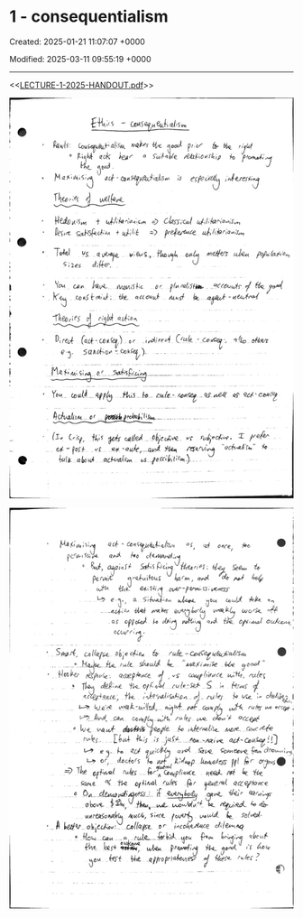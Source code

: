 # 1 - consequentialism

Created: 2025-01-21 11:07:07 +0000

Modified: 2025-03-11 09:55:19 +0000

---

<<[LECTURE-1-2025-HANDOUT.pdf](../../../media/LECTURE-1-2025-HANDOUT.pdf)>>



![](../../../media/Ethics-1---consequentialism-image1.jpeg)



![](../../../media/Ethics-1---consequentialism-image2.jpeg)




